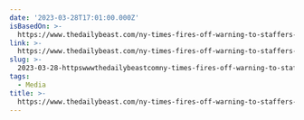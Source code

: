 ```yaml
---
date: '2023-03-28T17:01:00.000Z'
isBasedOn: >-
  https://www.thedailybeast.com/ny-times-fires-off-warning-to-staffers-after-trans-coverage-brouhaha?source=twitter&via=desktop
link: >-
  https://www.thedailybeast.com/ny-times-fires-off-warning-to-staffers-after-trans-coverage-brouhaha?source=twitter&via=desktop
slug: >-
  2023-03-28-httpswwwthedailybeastcomny-times-fires-off-warning-to-staffers-after-trans-coverage-brouhahasourcetwitterandviadesktop
tags:
  - Media
title: >-
  https://www.thedailybeast.com/ny-times-fires-off-warning-to-staffers-after-trans-coverage-brouhaha?source=twitter&via=desktop
---
```


